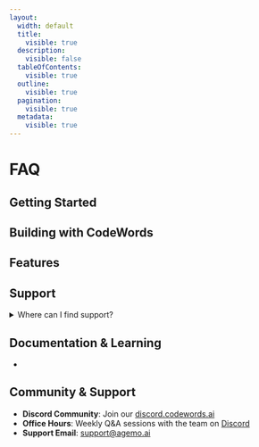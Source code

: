 ```yaml
---
layout:
  width: default
  title:
    visible: true
  description:
    visible: false
  tableOfContents:
    visible: true
  outline:
    visible: true
  pagination:
    visible: true
  metadata:
    visible: true
---
```


# FAQ

## Getting Started

## Building with CodeWords

## Features

## Support

<details>

<summary>Where can I find support?</summary>

Our official documentation is at [docs.codewords.ai](https://docs.codewords.ai/). You can also find video tutorials on our Youtube channel at [@codewordsai](https://www.youtube.com/@codewordsai).

Our [blog](https://agemo.ai/blog) also speaks about our latest work and research.

</details>

## Documentation & Learning

*

## Community & Support

* **Discord Community**: Join our [discord.codewords.ai](https://discord.codewords.ai)
* **Office Hours**: Weekly Q\&A sessions with the team on [Discord](https://discord.codewords.ai)
* **Support Email**: support@agemo.ai

